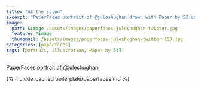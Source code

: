 ```yaml
---
title: "At the salon"
excerpt: "PaperFaces portrait of @juleshughan drawn with Paper by 53 on an iPad."
image: 
  path: &image /assets/images/paperfaces-juleshughan-twitter.jpg 
  feature: *image
  thumbnail: /assets/images/paperfaces-juleshughan-twitter-150.jpg
categories: [paperfaces]
tags: [portrait, illustration, Paper by 53]
---
```


PaperFaces portrait of [@juleshughan](https://twitter.com/juleshughan).

{% include_cached boilerplate/paperfaces.md %}
